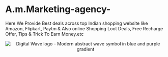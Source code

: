 # A.m.Marketing-agency-
Here We Provide Best deals across top Indian shopping website like Amazon, Flipkart, Paytm &amp; Also online Shopping Loot Deals, Free Recharge Offer, Tips &amp; Trick To Earn Money.etc
<!DOCTYPE html>
<html lang="en">
<head>
    <meta charset="UTF-8">
    <meta name="viewport" content="width=device-width, initial-scale=1.0">
    <title>Digital Wave - Premium Online Marketing Agency</title>
    <script src="https://cdn.tailwindcss.com"></script>
    <link rel="stylesheet" href="https://cdnjs.cloudflare.com/ajax/libs/font-awesome/6.4.0/css/all.min.css">
    <style>
        .gradient-bg {
            background: linear-gradient(135deg, #2563eb 0%, #7c3aed 100%);
        }
        .service-card:hover {
            transform: translateY(-10px);
            box-shadow: 0 20px 25px -5px rgba(0,0,0,0.1);
        }
        .portfolio-item:hover .portfolio-overlay {
            opacity: 1;
        }
    </style>
</head>
<body class="font-sans bg-gray-50">
    <!-- Navigation -->
    <header class="bg-white shadow-md fixed w-full z-10">
        <div class="container mx-auto px-6 py-3">
            <div class="flex items-center justify-between">
                <div class="flex items-center">
                    <img src="https://placehold.co/50x50" alt="Digital Wave logo - Modern abstract wave symbol in blue and purple gradient" class="h-10 mr-3">
